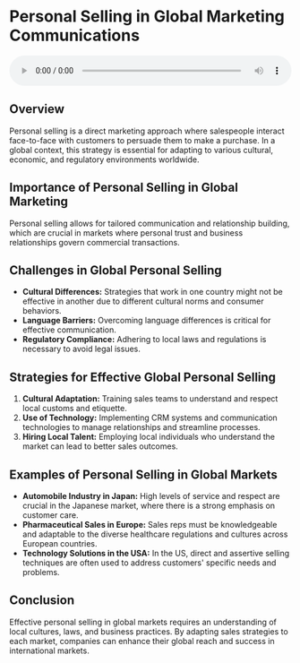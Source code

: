 # Personal Selling in Global Marketing Communications

<audio controls style="width: 100%;">
  <source src="../../../../../audio/4th_sem/IM/Unit-6 Global Marketing Communications Decisions/6.e Personal Selling.mp3" type="audio/mpeg">
  Your browser does not support the audio element.
</audio>


## Overview
Personal selling is a direct marketing approach where salespeople interact face-to-face with customers to persuade them to make a purchase. In a global context, this strategy is essential for adapting to various cultural, economic, and regulatory environments worldwide.

## Importance of Personal Selling in Global Marketing
Personal selling allows for tailored communication and relationship building, which are crucial in markets where personal trust and business relationships govern commercial transactions.

## Challenges in Global Personal Selling
- **Cultural Differences:** Strategies that work in one country might not be effective in another due to different cultural norms and consumer behaviors.
- **Language Barriers:** Overcoming language differences is critical for effective communication.
- **Regulatory Compliance:** Adhering to local laws and regulations is necessary to avoid legal issues.

## Strategies for Effective Global Personal Selling
1. **Cultural Adaptation:** Training sales teams to understand and respect local customs and etiquette.
2. **Use of Technology:** Implementing CRM systems and communication technologies to manage relationships and streamline processes.
3. **Hiring Local Talent:** Employing local individuals who understand the market can lead to better sales outcomes.

## Examples of Personal Selling in Global Markets
- **Automobile Industry in Japan:** High levels of service and respect are crucial in the Japanese market, where there is a strong emphasis on customer care.
- **Pharmaceutical Sales in Europe:** Sales reps must be knowledgeable and adaptable to the diverse healthcare regulations and cultures across European countries.
- **Technology Solutions in the USA:** In the US, direct and assertive selling techniques are often used to address customers' specific needs and problems.

## Conclusion
Effective personal selling in global markets requires an understanding of local cultures, laws, and business practices. By adapting sales strategies to each market, companies can enhance their global reach and success in international markets.
